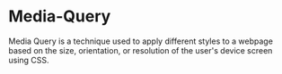 # Media-Query
Media Query is a technique used to apply different styles to a webpage based on the size, orientation, or resolution of the user's device screen using CSS.
